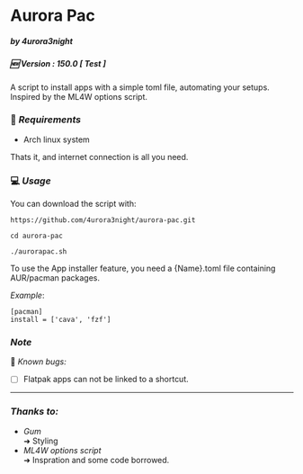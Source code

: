 # Aurora Pac
##### by 4urora3night
##### 🆕 Version : 150.0 [ Test ]
A script to install apps with a simple toml file, automating your setups. 
Inspired by the ML4W options script.

### 📝 *Requirements*
- Arch linux system

Thats it, and internet connection is all you need.
### 💻 *Usage*
You can download the script with:
```
https://github.com/4urora3night/aurora-pac.git
```

```
cd aurora-pac
```

```
./aurorapac.sh   
```


To use the App installer feature, you need a {Name}.toml file containing AUR/pacman packages.

*Example*:
```
[pacman]
install = ['cava', 'fzf']
```

### *Note*

🧪 *Known bugs:*
 
- [ ] Flatpak apps can not be linked to a shortcut.

---
### *Thanks to:*
- *Gum*  
	➜ Styling
- *ML4W options script* \
	➜ Inspration and some code borrowed.
